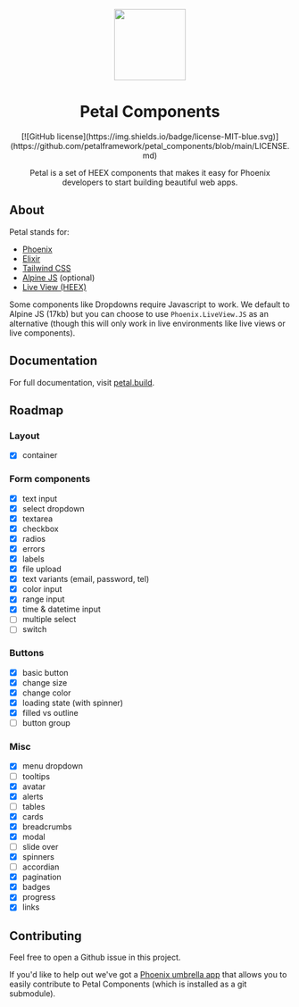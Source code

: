 <p align="center">
  <img src="https://res.cloudinary.com/wickedsites/image/upload/v1635752721/petal/logo_rh2ras.png" height="128">
  <h1 align="center">Petal Components</h1>
</p>

<p align="center">
  [![GitHub license](https://img.shields.io/badge/license-MIT-blue.svg)](https://github.com/petalframework/petal_components/blob/main/LICENSE.md)
</p>

<p align="center">
  Petal is a set of HEEX components that makes it easy for Phoenix developers to start building beautiful web apps.
</p>

## About

Petal stands for:

* [Phoenix](https://www.phoenixframework.org/)
* [Elixir](https://elixir-lang.org/)
* [Tailwind CSS](https://tailwindcss.com/)
* [Alpine JS](https://alpinejs.dev/) (optional)
* [Live View (HEEX)](https://hexdocs.pm/phoenix_live_view/Phoenix.LiveView.html)

Some components like Dropdowns require Javascript to work. We default to Alpine JS (17kb) but you can choose to use `Phoenix.LiveView.JS` as an alternative (though this will only work in live environments like live views or live components).

## Documentation

For full documentation, visit [petal.build](https://petal.build).

## Roadmap

### Layout
- [x] container

### Form components
- [x] text input
- [x] select dropdown
- [x] textarea
- [x] checkbox
- [x] radios
- [x] errors
- [x] labels
- [x] file upload
- [x] text variants (email, password, tel)
- [x] color input
- [x] range input
- [x] time & datetime input
- [ ] multiple select
- [ ] switch

### Buttons
- [x] basic button
- [x] change size
- [x] change color
- [x] loading state (with spinner)
- [x] filled vs outline
- [ ] button group

### Misc
- [x] menu dropdown
- [ ] tooltips
- [x] avatar
- [x] alerts
- [ ] tables
- [x] cards
- [x] breadcrumbs
- [x] modal
- [ ] slide over
- [x] spinners
- [ ] accordian
- [x] pagination
- [x] badges
- [x] progress
- [x] links

## Contributing

Feel free to open a Github issue in this project.

If you'd like to help out we've got a [Phoenix umbrella app](https://github.com/petalframework/petal_development) that allows you to easily contribute to Petal Components (which is installed as a git submodule).
